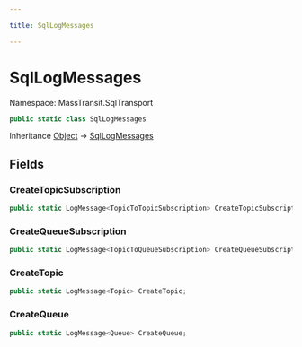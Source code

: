 ```yaml
---

title: SqlLogMessages

---
```


# SqlLogMessages

Namespace: MassTransit.SqlTransport

```csharp
public static class SqlLogMessages
```

Inheritance [Object](https://learn.microsoft.com/en-us/dotnet/api/system.object) → [SqlLogMessages](../masstransit-sqltransport/sqllogmessages)

## Fields

### **CreateTopicSubscription**

```csharp
public static LogMessage<TopicToTopicSubscription> CreateTopicSubscription;
```

### **CreateQueueSubscription**

```csharp
public static LogMessage<TopicToQueueSubscription> CreateQueueSubscription;
```

### **CreateTopic**

```csharp
public static LogMessage<Topic> CreateTopic;
```

### **CreateQueue**

```csharp
public static LogMessage<Queue> CreateQueue;
```
